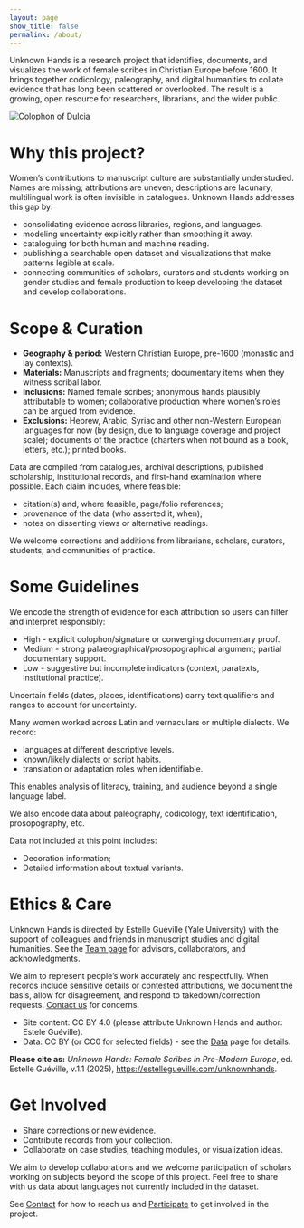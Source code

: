```yaml
---
layout: page
show_title: false
permalink: /about/
---
```

 
Unknown Hands is a research project that identifies, documents, and visualizes the work of female scribes in Christian Europe before 1600. It brings together codicology, paleography, and digital humanities to collate evidence that has long been scattered or overlooked. The result is a growing, open resource for researchers, librarians, and the wider public.

<img src="{{ '/img/Laon,BM,Ms.423,f.79v.png' | relative_url }}" alt="Colophon of Dulcia" caption="Laon,BM,Ms.423,f.79v">


# Why this project?

Women’s contributions to manuscript culture are substantially understudied. Names are missing; attributions are uneven; descriptions are lacunary, multilingual work is often invisible in catalogues. Unknown Hands addresses this gap by:
  - consolidating evidence across libraries, regions, and languages.
  - modeling uncertainty explicitly rather than smoothing it away.
  - cataloguing for both human and machine reading.
  - publishing a searchable open dataset and visualizations that make patterns legible at scale.
  - connecting communities of scholars, curators and students working on gender studies and female production to keep developing the dataset and develop collaborations.

# Scope & Curation
  - **Geography & period:** Western Christian Europe, pre-1600 (monastic and lay contexts).
  - **Materials:** Manuscripts and fragments; documentary items when they witness scribal labor.
  - **Inclusions:** Named female scribes; anonymous hands plausibly attributable to women; collaborative production where women’s roles can be argued from evidence.
  - **Exclusions:** Hebrew, Arabic, Syriac and other non-Western European languages for now (by design, due to language coverage and project scale); documents of the practice (charters when not bound as a book, letters, etc.); printed books.

Data are compiled from catalogues, archival descriptions, published scholarship, institutional records, and first-hand examination where possible. Each claim includes, where feasible:
  -	citation(s) and, where feasible, page/folio references;
  -	provenance of the data (who asserted it, when);
  -	notes on dissenting views or alternative readings.

We welcome corrections and additions from librarians, scholars, curators, students, and communities of practice.


# Some Guidelines

We encode the strength of evidence for each attribution so users can filter and interpret responsibly:
  - High - explicit colophon/signature or converging documentary proof.
  -	Medium - strong palaeographical/prosopographical argument; partial documentary support.
  - Low - suggestive but incomplete indicators (context, paratexts, institutional practice).

Uncertain fields (dates, places, identifications) carry text qualifiers and ranges to account for uncertainty.

Many women worked across Latin and vernaculars or multiple dialects. We record:
  - languages at different descriptive levels.
  -	known/likely dialects or script habits.
  -	translation or adaptation roles when identifiable.

This enables analysis of literacy, training, and audience beyond a single language label.

We also encode data about paleography, codicology, text identification, prosopography, etc.

Data not included at this point includes:
  - Decoration information;
  - Detailed information about textual variants.


# Ethics & Care
Unknown Hands is directed by Estelle Guéville (Yale University) with the support of colleagues and friends in manuscript studies and digital humanities. See the [Team page](/team) for advisors, collaborators, and acknowledgments.

We aim to represent people’s work accurately and respectfully. When records include sensitive details or contested attributions, we document the basis, allow for disagreement, and respond to takedown/correction requests. [Contact us](/contact) for concerns.

- Site content: CC BY 4.0 (please attribute Unknown Hands and author: Estele Guéville).
- Data: CC BY (or CC0 for selected fields) - see the [Data](/data) page for details.

**Please cite as:**
*Unknown Hands: Female Scribes in Pre-Modern Europe*, ed. Estelle Guéville, v.1.1 (2025), https://estellegueville.com/unknownhands.

# Get Involved
  - Share corrections or new evidence.
  -	Contribute records from your collection.
  -	Collaborate on case studies, teaching modules, or visualization ideas.

 We aim to develop collaborations and we welcome participation of scholars working on subjects beyond the scope of this project. Feel free to share with us data about languages not currently included in the dataset.

See [Contact](/contact) for how to reach us and [Participate](/participate) to get involved in the project.